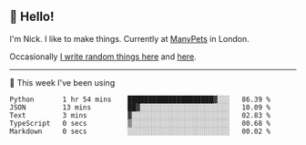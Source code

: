 ## 👋 Hello! 

I'm Nick. I like to make things. Currently at [ManyPets](https://manypets.com) in London.

Occasionally [I write random things here](https://nicksnell.com) and [here](https://twitter.com/nicksnell).

-------

🚀 This week I've been using

<!--START_SECTION:waka-->

```text
Python       1 hr 54 mins    █████████████████████▓░░░   86.39 %
JSON         13 mins         ██▓░░░░░░░░░░░░░░░░░░░░░░   10.09 %
Text         3 mins          ▓░░░░░░░░░░░░░░░░░░░░░░░░   02.83 %
TypeScript   0 secs          ▒░░░░░░░░░░░░░░░░░░░░░░░░   00.68 %
Markdown     0 secs          ░░░░░░░░░░░░░░░░░░░░░░░░░   00.02 %
```

<!--END_SECTION:waka-->

